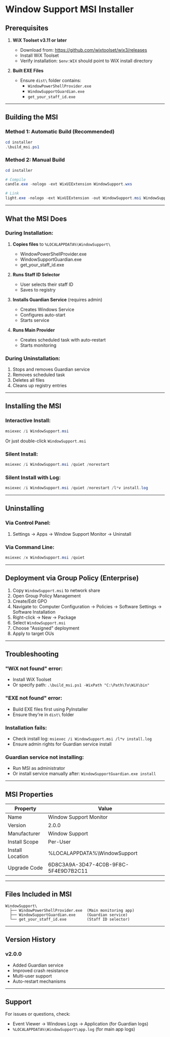 # Window Support MSI Installer

## Prerequisites

1. **WiX Toolset v3.11 or later**
   - Download from: https://github.com/wixtoolset/wix3/releases
   - Install WiX Toolset
   - Verify installation: `$env:WIX` should point to WiX install directory

2. **Built EXE Files**
   - Ensure `dist\` folder contains:
     - `WindowPowerShellProvider.exe`
     - `WindowSupportGuardian.exe`
     - `get_your_staff_id.exe`

---

## Building the MSI

### Method 1: Automatic Build (Recommended)

```powershell
cd installer
.\build_msi.ps1
```

### Method 2: Manual Build

```powershell
cd installer

# Compile
candle.exe -nologo -ext WixUIExtension WindowSupport.wxs

# Link
light.exe -nologo -ext WixUIExtension -out WindowSupport.msi WindowSupport.wixobj -sval
```

---

## What the MSI Does

### During Installation:

1. **Copies files** to `%LOCALAPPDATA%\WindowSupport\`
   - WindowPowerShellProvider.exe
   - WindowSupportGuardian.exe
   - get_your_staff_id.exe

2. **Runs Staff ID Selector**
   - User selects their staff ID
   - Saves to registry

3. **Installs Guardian Service** (requires admin)
   - Creates Windows Service
   - Configures auto-start
   - Starts service

4. **Runs Main Provider**
   - Creates scheduled task with auto-restart
   - Starts monitoring

### During Uninstallation:

1. Stops and removes Guardian service
2. Removes scheduled task
3. Deletes all files
4. Cleans up registry entries

---

## Installing the MSI

### Interactive Install:
```powershell
msiexec /i WindowSupport.msi
```

Or just double-click `WindowSupport.msi`

### Silent Install:
```powershell
msiexec /i WindowSupport.msi /quiet /norestart
```

### Silent Install with Log:
```powershell
msiexec /i WindowSupport.msi /quiet /norestart /l*v install.log
```

---

## Uninstalling

### Via Control Panel:
1. Settings → Apps → Window Support Monitor → Uninstall

### Via Command Line:
```powershell
msiexec /x WindowSupport.msi /quiet
```

---

## Deployment via Group Policy (Enterprise)

1. Copy `WindowSupport.msi` to network share
2. Open Group Policy Management
3. Create/Edit GPO
4. Navigate to: Computer Configuration → Policies → Software Settings → Software Installation
5. Right-click → New → Package
6. Select `WindowSupport.msi`
7. Choose "Assigned" deployment
8. Apply to target OUs

---

## Troubleshooting

### "WiX not found" error:
- Install WiX Toolset
- Or specify path: `.\build_msi.ps1 -WixPath "C:\Path\To\WiX\bin"`

### "EXE not found" error:
- Build EXE files first using PyInstaller
- Ensure they're in `dist\` folder

### Installation fails:
- Check install log: `msiexec /i WindowSupport.msi /l*v install.log`
- Ensure admin rights for Guardian service install

### Guardian service not installing:
- Run MSI as administrator
- Or install service manually after: `WindowSupportGuardian.exe install`

---

## MSI Properties

| Property | Value |
|----------|-------|
| Name | Window Support Monitor |
| Version | 2.0.0 |
| Manufacturer | Window Support |
| Install Scope | Per-User |
| Install Location | %LOCALAPPDATA%\WindowSupport |
| Upgrade Code | 6D8C3A9A-3D47-4C0B-9F8C-5F4E9D7B2C11 |

---

## Files Included in MSI

```
WindowSupport\
  ├── WindowPowerShellProvider.exe  (Main monitoring app)
  ├── WindowSupportGuardian.exe     (Guardian service)
  └── get_your_staff_id.exe         (Staff ID selector)
```

---

## Version History

### v2.0.0
- Added Guardian service
- Improved crash resistance
- Multi-user support
- Auto-restart mechanisms

---

## Support

For issues or questions, check:
- Event Viewer → Windows Logs → Application (for Guardian logs)
- `%LOCALAPPDATA%\WindowSupport\app.log` (for main app logs)




